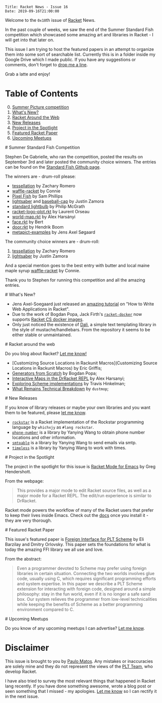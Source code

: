     Title: Racket News - Issue 16
    Date: 2019-09-16T21:00:00

Welcome to the `0x10`th issue of [Racket](https://www.racket-lang.org) News. 

In the past couple of weeks, we saw the end of the Summer Standard Fish competition which showcased some amazing art and libraries in Racket - I will get into that later on. 

This issue I am trying to host the featured papers in an attempt to organize them into some sort of searchable list. Currently this is in a folder inside my Google Drive which I made public. If you have any suggestions or comments, don't forget to [drop me a line](mailto:pmatos@linki.tools).

Grab a latte and enjoy!

# Table of Contents

0. [Summer Picture competition](#summercomp)
1. [What's New?](#whatsnew)
2. [Racket Around the Web](#aroundtheweb)
3. [New Releases](#newreleases)
4. [Project in the Spotlight](#spotlight)
5. [Featured Racket Paper](#featuredpaper)
6. [Upcoming Meetups](#meetups)

<div id='summercomp'/>
# Summer Standard Fish Competition

Stephen De Gabrielle, who ran the competition, posted the results on September 3rd and later posted the community choice winners. The entries can be found on the [Standard Fish Github page](https://github.com/standard-fish). 

The winners are - drum-roll please:

* [tessellation](https://github.com/zkry/tessellation) by Zachary Romero 
* [waffle-racket](https://github.com/standard-fish/waffle-racket) by Connie 
* [Pixel Fish](https://github.com/samdphillips/pixel-fish) by Sam Phillips 
* [lightsaber](https://github.com/standard-fish/lightsaber) and [baseball-cap](https://github.com/zamora/baseball-cap) by Justin Zamora
* [standard lightbulb](https://gist.github.com/LiberalArtist/4d0059f5af23043515a3cc74bd4928c2) by Philip McGrath 
* [racket-logo-plot.rkt](https://gist.github.com/Metaxal/01309b175e268be502b406f036072f17) by Laurent Orseau 
* [world-map.rkt](https://gist.github.com/alex-hhh/2c0f5a02d9e795cbedf90cf84ef84281) by Alex Harsányi 
* [face.rkt](https://github.com/standard-fish/summer-competititon-2019/blob/master/entries/bedeke/face.rkt) by Bert 
* [door.rkt](https://github.com/standard-fish/summer-competititon-2019/tree/master/entries/hboom) by Hendrik Boom 
* [metapict-examples](https://github.com/soegaard/metapict/tree/master/metapict/examples) by Jens Axel Søgaard 

The community choice winners are - drum-roll:

1. [tessellation](https://github.com/zkry/tessellation) by Zachary Romero 
2. [lightsaber](https://github.com/standard-fish/lightsaber) by Justin Zamora

And a special mention goes to the best entry with butter and local maine maple syrup [waffle-racket](https://github.com/standard-fish/waffle-racket) by Connie.

Thank you to Stephen for running this competition and all the amazing entries.

<div id='whatsnew'/>
# What's New?

* Jens Axel-Soegaard just released an [amazing tutorial](https://github.com/soegaard/web-tutorial) on "How to Write Web Applications in Racket".
* Due to the work of Bogdan Popa, Jack Firth's [`racket-docker`](https://github.com/jackfirth/racket-docker) now supports [Racket CS docker images](https://hub.docker.com/r/jackfirth/racket/tags).
* Only just noticed the existence of [Dali](https://github.com/johnstonskj/dali), a simple text templating library in the style of mustache/handlebars. From the repository it seems to be either stable or unmaintained.

<div id='aroundtheweb'/>
# Racket around the web

Do you blog about Racket? [Let me know!](mailto:pmatos@linki.tools)

* [Customizing Source Locations in Rackunit Macros](Customizing Source Locations in Rackunit Macros) by Eric Griffis;
* [Generators from Scratch](https://defn.io/2019/09/05/racket-generators/) by Bogdan Popa;
* [Interactive Maps in the DrRacket REPL](https://alex-hhh.github.io/2019/09/map-snip.html) by Alex Harsanyi;
* [Exploring Scheme implementations](https://www.travishinkelman.com/post/exploring-scheme-implementations/) by Travis Hinkelman;
* [What Remains Technical Breakdown](http://www.dustmop.io/blog/2019/09/10/what-remains-technical-breakdown/) by `dustmop`;

<div id='newreleases'/>
# New Releases

If you know of library releases or maybe your own libraries and you want them to be featured, please [let me know](mailto:pmatos@linki.tools).

* [`rockstar`](https://github.com/whichxjy/rockstar-rkt) is a Racket implementation of the Rockstar programming language by `whichxjy` as `#lang rockstar`.
* [`phone-number`](https://gitlab.com/yanyingwang/phone-number) is a library by Yanying Wang to obtain phone number locations and other information.
* [`smtpable`](https://gitlab.com/yanyingwang/smtpable.git) is a library by Yanying Wang to send emails via smtp.
* [`timeless`](https://gitlab.com/yanyingwang/timeless.git) is a library by Yanying Wang to work with times.

<div id='spotlight'/>
# Project in the Spotlight

The project in the spotlight for this issue is [Racket Mode for Emacs](https://github.com/greghendershott/racket-mode) by Greg Hendershott. 

From the webpage:

> This provides a major mode to edit Racket source files, as well as a major mode for a Racket REPL. The edit/run experience is similar to DrRacket.

Racket mode powers the workflow of many of the Racket users that prefer to keep their lives inside Emacs. Check out the [docs](https://www.racket-mode.com/) once you install it - they are very thorough. 

<div id='featuredpaper'/>
# Featured Racket Paper

This issue's featured paper is [Foreign Interface for PLT Scheme](https://drive.google.com/open?id=1lE5HtY-z_Lh8jTiC4Au54m3pKXTUEBKo) by Eli Barzilay and Dmitry Orlovsky. This paper sets the foundations for what is today the amazing FFI library we all use and love.

From the abstract:

> Even a programmer devoted to Scheme may prefer using foreign libraries in certain situation. Connecting the two worlds involves glue code, usually using C, which requires significant programming efforts and system expertise. In this paper we describe a PLT Scheme extension for interacting with foreign code, designed around a simple philosophy: stay in the fun world, even if it is no longer a safe sand box. Our system relieves the programmer from low-level technicalities while keeping the benefits of Scheme as a better programming environment compared to C.

<div id='meetups'/>
# Upcoming Meetups

Do you know of any upcoming meetups I can advertise? [Let me know](mailto:pmatos@linki.tools).

# Disclaimer

This issue is brought to you by [Paulo Matos](mailto:pmatos@linki.tools). Any mistakes or inaccuracies are solely mine and
they do not represent the views of the [PLT Team](http://www.racket-lang.org/team.html), who develop Racket.

I have also tried to survey the most relevant things that happened in Racket lang recently. If you have done something awesome, wrote a blog post or seen something that I missed - my apologies. [Let me know](mailto:pmatos@linki.tools) so I can rectify it in the next issue.
